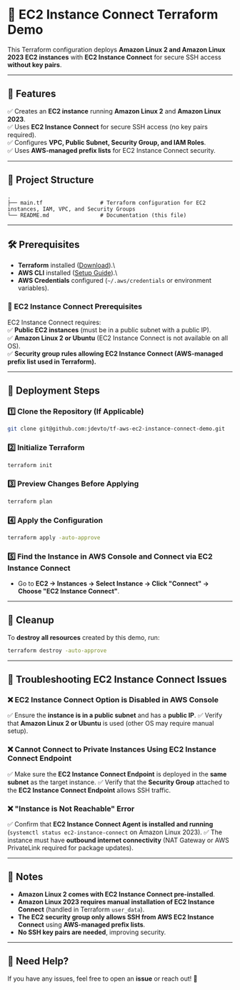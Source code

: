 # 🚀 EC2 Instance Connect Terraform Demo

This Terraform configuration deploys **Amazon Linux 2 and Amazon Linux 2023 EC2 instances** with **EC2 Instance Connect** for secure SSH access **without key pairs**.

---

## **📌 Features**

✅ Creates an **EC2 instance** running **Amazon Linux 2** and **Amazon Linux 2023**.\
✅ Uses **EC2 Instance Connect** for secure SSH access (no key pairs required).\
✅ Configures **VPC, Public Subnet, Security Group, and IAM Roles**.\
✅ Uses **AWS-managed prefix lists** for EC2 Instance Connect security.

---

## **📂 Project Structure**

```plaintext
.
├── main.tf                  # Terraform configuration for EC2 instances, IAM, VPC, and Security Groups
└── README.md                # Documentation (this file)
```

---

## **🛠 Prerequisites**

- **Terraform** installed ([Download](https://developer.hashicorp.com/terraform/downloads)).\
- **AWS CLI** installed ([Setup Guide](https://docs.aws.amazon.com/cli/latest/userguide/install-cliv2.html)).\
- **AWS Credentials** configured (`~/.aws/credentials` or environment variables).

### **🔹 EC2 Instance Connect Prerequisites**

EC2 Instance Connect requires:\
✅ **Public EC2 instances** (must be in a public subnet with a public IP).\
✅ **Amazon Linux 2 or Ubuntu** (EC2 Instance Connect is not available on all OS).\
✅ **Security group rules allowing EC2 Instance Connect (AWS-managed prefix list used in Terraform).**

---

## **🚀 Deployment Steps**

### **1️⃣ Clone the Repository (If Applicable)**

```sh
git clone git@github.com:jdevto/tf-aws-ec2-instance-connect-demo.git
```

### **2️⃣ Initialize Terraform**

```sh
terraform init
```

### **3️⃣ Preview Changes Before Applying**

```sh
terraform plan
```

### **4️⃣ Apply the Configuration**

```sh
terraform apply -auto-approve
```

### **5️⃣ Find the Instance in AWS Console and Connect via EC2 Instance Connect**

- Go to **EC2 → Instances → Select Instance → Click "Connect" → Choose "EC2 Instance Connect"**.

---

## **🛑 Cleanup**

To **destroy all resources** created by this demo, run:

```sh
terraform destroy -auto-approve
```

---

## **🔹 Troubleshooting EC2 Instance Connect Issues**

### **❌ EC2 Instance Connect Option is Disabled in AWS Console**

✅ Ensure the **instance is in a public subnet** and has a **public IP**.
✅ Verify that **Amazon Linux 2 or Ubuntu** is used (other OS may require manual setup).

### **❌ Cannot Connect to Private Instances Using EC2 Instance Connect Endpoint**

✅ Make sure the **EC2 Instance Connect Endpoint** is deployed in the **same subnet** as the target instance.
✅ Verify that the **Security Group** attached to the **EC2 Instance Connect Endpoint** allows SSH traffic.

### **❌ "Instance is Not Reachable" Error**

✅ Confirm that **EC2 Instance Connect Agent is installed and running** (`systemctl status ec2-instance-connect` on Amazon Linux 2023).
✅ The instance must have **outbound internet connectivity** (NAT Gateway or AWS PrivateLink required for package updates).

---

## **📌 Notes**

- **Amazon Linux 2 comes with EC2 Instance Connect pre-installed**.
- **Amazon Linux 2023 requires manual installation of EC2 Instance Connect** (handled in Terraform `user_data`).
- **The EC2 security group only allows SSH from AWS EC2 Instance Connect** using **AWS-managed prefix lists**.
- **No SSH key pairs are needed**, improving security.

---

## **📧 Need Help?**

If you have any issues, feel free to open an **issue** or reach out! 🚀
